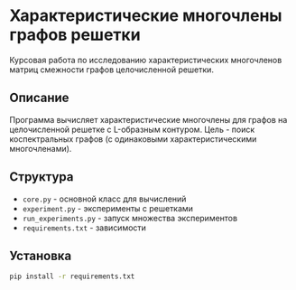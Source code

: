 # Характеристические многочлены графов решетки

Курсовая работа по исследованию характеристических многочленов матриц смежности графов целочисленной решетки.

## Описание

Программа вычисляет характеристические многочлены для графов на целочисленной решетке с L-образным контуром. Цель - поиск коспектральных графов (с одинаковыми характеристическими многочленами).

## Структура

- `core.py` - основной класс для вычислений
- `experiment.py` - эксперименты с решетками
- `run_experiments.py` - запуск множества экспериментов
- `requirements.txt` - зависимости

## Установка

```bash
pip install -r requirements.txt
